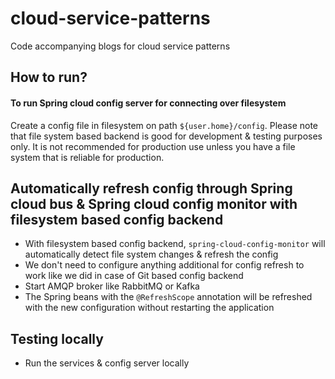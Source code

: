 # cloud-service-patterns
Code accompanying blogs for cloud service patterns

## How to run?
#### To run Spring cloud config server for connecting over filesystem
Create a config file in filesystem on path `${user.home}/config`. Please note that file system based backend is good for development & testing purposes only. It is not recommended for production use unless you have a file system that is reliable for production.

## Automatically refresh config through Spring cloud bus & Spring cloud config monitor with filesystem based config backend
 - With filesystem based config backend, `spring-cloud-config-monitor` will automatically detect file system changes & refresh the config
 - We don't need to configure anything additional for config refresh to work like we did in case of Git based config backend
 - Start AMQP broker like RabbitMQ or Kafka
 - The Spring beans with the `@RefreshScope` annotation will be refreshed with the new configuration without restarting the application

## Testing locally
 - Run the services & config server locally 